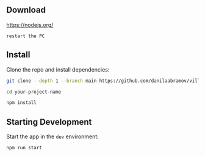 ## Download

https://nodejs.org/

`restart the PC`

## Install

Clone the repo and install dependencies:

```bash
git clone --depth 1 --branch main https://github.com/danilaabramov/vill-mill-server your-project-name

cd your-project-name

npm install
```

## Starting Development

Start the app in the `dev` environment:

```bash
npm run start
```
